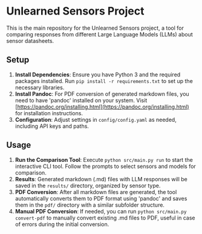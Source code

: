 # Unlearned Sensors Project

This is the main repository for the Unlearned Sensors project, a tool for comparing responses from different Large Language Models (LLMs) about sensor datasheets.

## Setup

1. **Install Dependencies**: Ensure you have Python 3 and the required packages installed. Run `pip install -r requirements.txt` to set up the necessary libraries.
2. **Install Pandoc**: For PDF conversion of generated markdown files, you need to have 'pandoc' installed on your system. Visit [https://pandoc.org/installing.html](https://pandoc.org/installing.html) for installation instructions.
3. **Configuration**: Adjust settings in `config/config.yaml` as needed, including API keys and paths.

## Usage

1. **Run the Comparison Tool**: Execute `python src/main.py run` to start the interactive CLI tool. Follow the prompts to select sensors and models for comparison.
2. **Results**: Generated markdown (.md) files with LLM responses will be saved in the `results/` directory, organized by sensor type.
3. **PDF Conversion**: After all markdown files are generated, the tool automatically converts them to PDF format using 'pandoc' and saves them in the `pdf/` directory with a similar subfolder structure.
4. **Manual PDF Conversion**: If needed, you can run `python src/main.py convert-pdf` to manually convert existing .md files to PDF, useful in case of errors during the initial conversion.